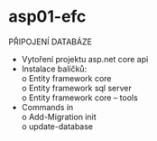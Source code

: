 # asp01-efc

PŘIPOJENÍ DATABÁZE
  -	Vytoření projektu asp.net core api
  -	Instalace balíčků: <br/>
    o	Entity framework core <br/>
    o	Entity framework sql server <br/>
    o	Entity framework core – tools <br/>
  -	Commands in <br/>
    o	Add-Migration init <br/>
    o	update-database <br/>
